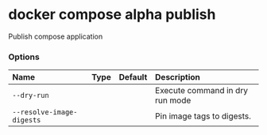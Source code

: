 # docker compose alpha publish

<!---MARKER_GEN_START-->
Publish compose application

### Options

| Name                      | Type | Default | Description                     |
|:--------------------------|:-----|:--------|:--------------------------------|
| `--dry-run`               |      |         | Execute command in dry run mode |
| `--resolve-image-digests` |      |         | Pin image tags to digests.      |


<!---MARKER_GEN_END-->


